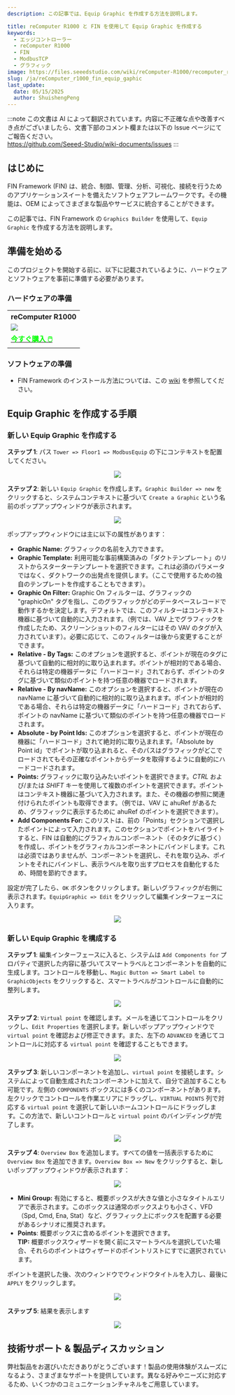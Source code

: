```yaml
---
description: この記事では、Equip Graphic を作成する方法を説明します。

title: reComputer R1000 と FIN を使用して Equip Graphic を作成する
keywords:
  - エッジコントローラー
  - reComputer R1000
  - FIN
  - ModbusTCP
  - グラフィック
image: https://files.seeedstudio.com/wiki/reComputer-R1000/recomputer_r_images/01.png
slug: /ja/reComputer_r1000_fin_equip_gaphic
last_update:
  date: 05/15/2025
  author: ShuishengPeng
---
```

:::note
この文書は AI によって翻訳されています。内容に不正確な点や改善すべき点がございましたら、文書下部のコメント欄または以下の Issue ページにてご報告ください。  
https://github.com/Seeed-Studio/wiki-documents/issues
:::

## はじめに
FIN Framework (FIN) は、統合、制御、管理、分析、可視化、接続を行うためのアプリケーションスイートを備えたソフトウェアフレームワークです。その機能は、OEM によってさまざまな製品やサービスに統合することができます。

この記事では、FIN Framework の `Graphics Builder` を使用して、`Equip Graphic` を作成する方法を説明します。

## 準備を始める

このプロジェクトを開始する前に、以下に記載されているように、ハードウェアとソフトウェアを事前に準備する必要があります。

### ハードウェアの準備

<div class="table-center">
	<table class="table-nobg">
    <tr class="table-trnobg">
      <th class="table-trnobg">reComputer R1000</th>
		</tr>
    <tr class="table-trnobg"></tr>
		<tr class="table-trnobg">
			<td class="table-trnobg"><div style={{textAlign:'center'}}><img src="https://files.seeedstudio.com/wiki/reComputer-R1000/recomputer_r_images/01.png" style={{width:300, height:'auto'}}/></div></td>
		</tr>
    <tr class="table-trnobg"></tr>
		<tr class="table-trnobg">
			<td class="table-trnobg"><div class="get_one_now_container" style={{textAlign: 'center'}}><a class="get_one_now_item" href="https://www.seeedstudio.com/reComputer-R1025-10-p-5895.html">
              <strong><span><font color={'FFFFFF'} size={"4"}> 今すぐ購入 🖱️</font></span></strong>
          </a></div></td>
        </tr>
    </table>
    </div>

### ソフトウェアの準備
* FIN Framework のインストール方法については、この [wiki](https://wiki.seeedstudio.com/reComputer_r1000_install_fin/) を参照してください。

## Equip Graphic を作成する手順
### 新しい Equip Graphic を作成する
**ステップ 1**: パス `Tower => Floor1 => ModbusEquip` の下にコンテキストを配置してください。

<center><img width={600} src="https://files.seeedstudio.com/wiki/reComputer-R1000/fin/Equip_graphic_path.png" /></center>

**ステップ 2**: 新しい `Equip Graphic` を作成します。`Graphic Builder => new` をクリックすると、システムコンテキストに基づいて `Create a Graphic` という名前のポップアップウィンドウが表示されます。

<center><img width={600} src="https://files.seeedstudio.com/wiki/reComputer-R1000/fin/Equip_create_new_gtaphic.png" /></center>

ポップアップウィンドウには主に以下の属性があります：
- **Graphic Name:** グラフィックの名前を入力できます。
- **Graphic Template:** 利用可能な事前構築済みの「ダクトテンプレート」のリストからスターターテンプレートを選択できます。これは必須のパラメータではなく、ダクトワークの出発点を提供します。（ここで使用するための独自のテンプレートを作成することもできます）。
- **Graphic On Filter:** Graphic On フィルターは、グラフィックの "graphicOn" タグを指し、このグラフィックがどのデータベースレコードで動作するかを決定します。デフォルトでは、このフィルターはコンテキスト機器に基づいて自動的に入力されます。（例では、VAV 上でグラフィックを作成したため、スクリーンショットのフィルターにはその VAV のタグが入力されています）。必要に応じて、このフィルターは後から変更することができます。
- **Relative - By Tags:** このオプションを選択すると、ポイントが現在のタグに基づいて自動的に相対的に取り込まれます。ポイントが相対的である場合、それらは特定の機器データに「ハードコード」されておらず、ポイントのタグに基づいて類似のポイントを持つ任意の機器でロードされます。
- **Relative - By navName:** このオプションを選択すると、ポイントが現在の navName に基づいて自動的に相対的に取り込まれます。ポイントが相対的である場合、それらは特定の機器データに「ハードコード」されておらず、ポイントの navName に基づいて類似のポイントを持つ任意の機器でロードされます。
- **Absolute - by Point Ids:** このオプションを選択すると、ポイントが現在の機器に「ハードコード」されて絶対的に取り込まれます。「Absolute by Point id」でポイントが取り込まれると、そのパスはグラフィックがどこでロードされてもその正確なポイントからデータを取得するように自動的にハードコードされます。
- **Points:** グラフィックに取り込みたいポイントを選択できます。*CTRL* および/または *SHIFT* キーを使用して複数のポイントを選択できます。ポイントはコンテキスト機器に基づいて入力されます。また、その機器の参照に関連付けられたポイントも取得できます。（例では、VAV に ahuRef があるため、グラフィックに表示するために ahuRef のポイントを選択できます）。
- **Add Components For:** このリストは、前の「Points」セクションで選択したポイントによって入力されます。このセクションでポイントをハイライトすると、FIN は自動的にグラフィカルコンポーネント（そのタグに基づく）を作成し、ポイントをグラフィカルコンポーネントにバインドします。これは必須ではありませんが、コンポーネントを選択し、それを取り込み、ポイントをそれにバインドし、表示ラベルを取り出すプロセスを自動化するため、時間を節約できます。

設定が完了したら、`OK` ボタンをクリックします。新しいグラフィックが右側に表示されます。`EquipGraphic => Edit` をクリックして編集インターフェースに入ります。

<center><img width={600} src="https://files.seeedstudio.com/wiki/reComputer-R1000/fin/Equip_graphic_1.gif" /></center>

### 新しい Equip Graphic を構成する
**ステップ 1**: 編集インターフェースに入ると、システムは `Add Components for` プロパティで選択した内容に基づいてスマートラベルとコンポーネントを自動的に生成します。コントロールを移動し、`Magic Button => Smart Label to GraphicObjects` をクリックすると、スマートラベルがコントロールに自動的に整列します。

<center><img width={600} src="https://files.seeedstudio.com/wiki/reComputer-R1000/fin/Equip_graphic_2.gif" /></center>

**ステップ 2**: `Virtual point` を確認します。メールを通じてコントロールをクリックし、`Edit Properties` を選択します。新しいポップアップウィンドウで `virtual point` を確認および修正できます。また、左下の `ADVANCED` を通じてコントロールに対応する `virtual point` を確認することもできます。

<center><img width={600} src="https://files.seeedstudio.com/wiki/reComputer-R1000/fin/Equip_graphic_3.gif" /></center>

**ステップ 3**: 新しいコンポーネントを追加し、`virtual point` を接続します。システムによって自動生成されたコンポーネントに加えて、自分で追加することも可能です。左側の `COMPONENTS` ボックスには多くのコンポーネントがあります。左クリックでコントロールを作業エリアにドラッグし、`VIRTUAL POINTS` 列で対応する `virtual point` を選択して新しいホームコントロールにドラッグします。この方法で、新しいコントロールと `virtual point` のバインディングが完了します。

<center><img width={600} src="https://files.seeedstudio.com/wiki/reComputer-R1000/fin/Equip_graphic_4.gif" /></center>

**ステップ 4**: `Overview Box` を追加します。すべての値を一括表示するために `Overview Box` を追加できます。`Overview Box => New` をクリックすると、新しいポップアップウィンドウが表示されます：

<center><img width={600} src="https://files.seeedstudio.com/wiki/reComputer-R1000/fin/Equip_create_overview_box.png" /></center>

- **Mini Group:** 有効にすると、概要ボックスが大きな値と小さなタイトルエリアで表示されます。このボックスは通常のボックスよりも小さく、VFD（Spd, Cmd, Ena, Stat）など、グラフィック上にボックスを配置する必要があるシナリオに推奨されます。
- **Points**: 概要ボックスに含めるポイントを選択できます。  
  **TIP:** 概要ボックスウィザードを開く前にスマートラベルを選択していた場合、それらのポイントはウィザードのポイントリストにすでに選択されています。

ポイントを選択した後、次のウィンドウでウィンドウタイトルを入力し、最後に `APPLY` をクリックします。

<center><img width={600} src="https://files.seeedstudio.com/wiki/reComputer-R1000/fin/Equip_graphic_5.gif" /></center>

**ステップ 5**: 結果を表示します

<center><img width={600} src="https://files.seeedstudio.com/wiki/reComputer-R1000/fin/Equip_graphic_6.gif" /></center>

## 技術サポート & 製品ディスカッション

弊社製品をお選びいただきありがとうございます！製品の使用体験がスムーズになるよう、さまざまなサポートを提供しています。異なる好みやニーズに対応するため、いくつかのコミュニケーションチャネルをご用意しています。

<div class="button_tech_support_container">
<a href="https://forum.seeedstudio.com/" class="button_forum"></a> 
<a href="https://www.seeedstudio.com/contacts" class="button_email"></a>
</div>

<div class="button_tech_support_container">
<a href="https://discord.gg/eWkprNDMU7" class="button_discord"></a> 
<a href="https://github.com/Seeed-Studio/wiki-documents/discussions/69" class="button_discussion"></a>
</div>